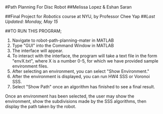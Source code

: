 #Path Planning For Disc Robot
##Melissa Lopez & Eshan Saran

##Final Project for *Robotics* course at NYU, by Professor Chee Yap
##*Last Updated: Monday, May 15*

##TO RUN THIS PROGRAM;
1. Navigate to robot-path-planning-mater in MATLAB
2. Type "GUI" into the Command Window in MATLAB
3. The interface will appear.
4. To interact with the interface, the program will take a text
    file in the form "envX.txt", where X is a number 0-5, for which we have
    provided sample environment files.
5. After selecting an environment, you can select "Show Environment."
6. After the environment is displayed, you can run HW4 SSS or Voronoi SSS.
7. Select "Show Path" once an algorithm has finished to see a final result.

Once an environment has been selected, the user may show the environment,
show the subdivisions made by the SSS algorithms, then display the path
taken by the robot.
